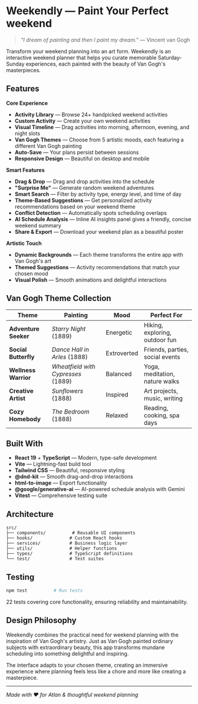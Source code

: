 # Weekendly — Paint Your Perfect weekend

> *"I dream of painting and then I paint my dream."* — Vincent van Gogh

Transform your weekend planning into an art form. Weekendly is an interactive weekend planner that helps you curate memorable Saturday-Sunday experiences, each painted with the beauty of Van Gogh's masterpieces.

## Features

**Core Experience**
- **Activity Library** — Browse 24+ handpicked weekend activities
- **Custom Activity** — Create your own weekend activities
- **Visual Timeline** — Drag activities into morning, afternoon, evening, and night slots
- **Van Gogh Themes** — Choose from 5 artistic moods, each featuring a different Van Gogh painting
- **Auto-Save** — Your plans persist between sessions
- **Responsive Design** — Beautiful on desktop and mobile

**Smart Features**
- **Drag & Drop** — Drag and drop activities into the schedule
- **"Surprise Me"** — Generate random weekend adventures
- **Smart Search** — Filter by activity type, energy level, and time of day
- **Theme-Based Suggestions** — Get personalized activity recommendations based on your weekend theme
- **Conflict Detection** — Automatically spots scheduling overlaps
- **AI Schedule Analysis** — Inline AI insights panel gives a friendly, concise weekend summary
- **Share & Export** — Download your weekend plan as a beautiful poster

**Artistic Touch**
- **Dynamic Backgrounds** — Each theme transforms the entire app with Van Gogh's art
- **Themed Suggestions** — Activity recommendations that match your chosen mood
- **Visual Polish** — Smooth animations and delightful interactions

## Van Gogh Theme Collection

| Theme | Painting | Mood | Perfect For |
|-------|----------|------|-------------|
| **Adventure Seeker** | *Starry Night* (1889) | Energetic | Hiking, exploring, outdoor fun |
| **Social Butterfly** | *Dance Hall in Arles* (1888) | Extroverted | Friends, parties, social events |
| **Wellness Warrior** | *Wheatfield with Cypresses* (1889) | Balanced | Yoga, meditation, nature walks |
| **Creative Artist** | *Sunflowers* (1888) | Inspired | Art projects, music, writing |
| **Cozy Homebody** | *The Bedroom* (1888) | Relaxed | Reading, cooking, spa days |


## Built With

- **React 19** + **TypeScript** — Modern, type-safe development
- **Vite** — Lightning-fast build tool
- **Tailwind CSS** — Beautiful, responsive styling
- **@dnd-kit** — Smooth drag-and-drop interactions
- **html-to-image** — Export functionality
- **@google/generative-ai** — AI-powered schedule analysis with Gemini
- **Vitest** — Comprehensive testing suite

## Architecture

```
src/
├── components/          # Reusable UI components
├── hooks/              # Custom React hooks
├── services/           # Business logic layer
├── utils/              # Helper functions
├── types/              # TypeScript definitions
└── test/               # Test suites
```

## Testing

```bash
npm test          # Run tests
```

22 tests covering core functionality, ensuring reliability and maintainability.

## Design Philosophy

Weekendly combines the practical need for weekend planning with the inspiration of Van Gogh's artistry. Just as Van Gogh painted ordinary subjects with extraordinary beauty, this app transforms mundane scheduling into something delightful and inspiring.

The interface adapts to your chosen theme, creating an immersive experience where planning feels less like a chore and more like creating a masterpiece.

---

*Made with ❤️ for Atlan & thoughtful weekend planning*
